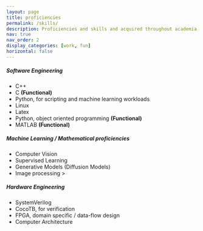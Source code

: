 ```yaml
---
layout: page
title: proficiencies
permalink: /skills/
description: Proficiencies and skills and acquired throughout academia and industry 
nav: true
nav_order: 2
display_categories: [work, fun]
horizontal: false
---
```

<h5> Software Engineering</h5>
<ul>
<li> C++ </li>
<li> C <b> (Functional) </b></li>
<li> Python, for scripting and machine learning workloads </li>
<li> Linux </li>
<li> Latex </li>
<li> Python, object oriented programming <b> (Functional) </b></li>
<li> MATLAB <b> (Functional) </b></li>
</ul>

<h5> Machine Learning / Mathematical proficiencies </h5>
<ul>
<li> Computer Vision </li>
<li> Supervised Learning </li>
<li> Generative Models (Diffusion Models)</li>
<li> Image processing ></li>
</ul>

<h5> Hardware Engineering </h5>
<ul>
<li> SystemVerilog </li> 
<li> CocoTB, for verification </li> 
<li> FPGA, domain specific / data-flow design </li>
<li> Computer Architecture </li>
</ul>
  


